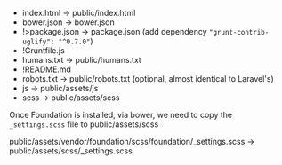 * index.html    -> public/index.html
* bower.json    -> bower.json
* !>package.json  -> package.json (add dependency `"grunt-contrib-uglify": "^0.7.0"`)
* !Gruntfile.js
* humans.txt    -> public/humans.txt
* !README.md
* robots.txt    -> public/robots.txt (optional, almost identical to Laravel's)
* js            -> public/assets/js
* scss          -> public/assets/scss

Once Foundation is installed, via bower, we need to copy the `_settings.scss` file to public/assets/scss

public/assets/vendor/foundation/scss/foundation/_settings.scss -> public/assets/scss/_settings.scss